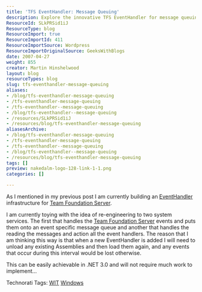 ```yaml
---
title: 'TFS EventHandler: Message Queuing'
description: Explore the innovative TFS EventHandler for message queuing, enhancing your Team Foundation Server infrastructure with efficient event management solutions.
ResourceId: SLkPRSid1iJ
ResourceType: blog
ResourceImport: true
ResourceImportId: 411
ResourceImportSource: Wordpress
ResourceImportOriginalSource: GeeksWithBlogs
date: 2007-04-27
weight: 855
creator: Martin Hinshelwood
layout: blog
resourceTypes: blog
slug: tfs-eventhandler-message-queuing
aliases:
- /blog/tfs-eventhandler-message-queuing
- /tfs-eventhandler-message-queuing
- /tfs-eventhandler--message-queuing
- /blog/tfs-eventhandler--message-queuing
- /resources/SLkPRSid1iJ
- /resources/blog/tfs-eventhandler-message-queuing
aliasesArchive:
- /blog/tfs-eventhandler-message-queuing
- /tfs-eventhandler-message-queuing
- /tfs-eventhandler--message-queuing
- /blog/tfs-eventhandler--message-queuing
- /resources/blog/tfs-eventhandler-message-queuing
tags: []
preview: nakedalm-logo-128-link-1-1.png
categories: []

---
```

As I mentioned in my previous post I am currently building an [EventHandler](http://blog.hinshelwood.com/archive/2007/04/27/Team-Server-Event-Handlers-made-easy.aspx) infrastructure for [Team Foundation Server](http://msdn2.microsoft.com/en-us/teamsystem/aa718934.aspx "Team Foundation Server").

I am currently toying with the idea of re-engineering to two system services. The first that handles the [Team Foundation Server](http://msdn2.microsoft.com/en-us/teamsystem/aa718934.aspx "Team Foundation Server") events and puts them onto an event specific message queue and another that handles the reading the messages and action all the event handlers. The reason that I am thinking this way is that when a new EventHandler is added I will need to unload any existing Assemblies and then load them again, and any events that occur during this interval would be lost otherwise.

This can be easily achievable in .NET 3.0 and will not require much work to implement...

Technorati Tags: [WIT](http://technorati.com/tags/WIT) [Windows](http://technorati.com/tags/Windows)
